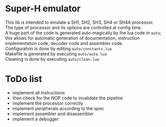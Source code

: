 # Super-H emulator
This lib is intended to emulate a SH1, SH2, SH3, SH4 or SH4A processor.  
The type of processor and its options are controlled at config time.  
A huge part of the code is generated auto-magically by the lua code in `auto`; this allows for automatic generation of documentation, instruction implementation code, decoder code and assembler code.  
Configuration is done by editing `auto/constants.lua`  
Makefile is generated by executing `auto/auto.lua`  
Cleaning is done by executing `auto/clean.lua`  

# ToDo list
* implement all instructions  
* then check for the NOP code to invalidate the pipeline  
* implement the processor correctly  
* implement peripherals according to the spec  
* implement assembler and disassembler  
* implement a debugger  
